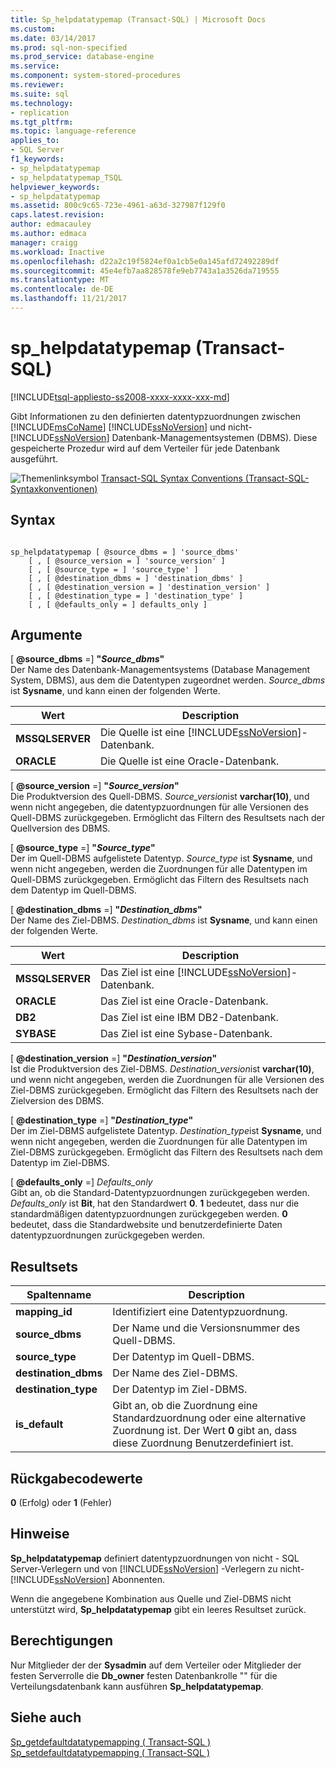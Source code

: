 ```yaml
---
title: Sp_helpdatatypemap (Transact-SQL) | Microsoft Docs
ms.custom: 
ms.date: 03/14/2017
ms.prod: sql-non-specified
ms.prod_service: database-engine
ms.service: 
ms.component: system-stored-procedures
ms.reviewer: 
ms.suite: sql
ms.technology:
- replication
ms.tgt_pltfrm: 
ms.topic: language-reference
applies_to:
- SQL Server
f1_keywords:
- sp_helpdatatypemap
- sp_helpdatatypemap_TSQL
helpviewer_keywords:
- sp_helpdatatypemap
ms.assetid: 800c9c65-723e-4961-a63d-327987f129f0
caps.latest.revision: 
author: edmacauley
ms.author: edmaca
manager: craigg
ms.workload: Inactive
ms.openlocfilehash: d22a2c19f5824ef0a1cb5e0a145afd72492289df
ms.sourcegitcommit: 45e4efb7aa828578fe9eb7743a1a3526da719555
ms.translationtype: MT
ms.contentlocale: de-DE
ms.lasthandoff: 11/21/2017
---
```

# <a name="sphelpdatatypemap-transact-sql"></a>sp_helpdatatypemap (Transact-SQL)
[!INCLUDE[tsql-appliesto-ss2008-xxxx-xxxx-xxx-md](../../includes/tsql-appliesto-ss2008-xxxx-xxxx-xxx-md.md)]

  Gibt Informationen zu den definierten datentypzuordnungen zwischen [!INCLUDE[msCoName](../../includes/msconame-md.md)] [!INCLUDE[ssNoVersion](../../includes/ssnoversion-md.md)] und nicht-[!INCLUDE[ssNoVersion](../../includes/ssnoversion-md.md)] Datenbank-Managementsystemen (DBMS). Diese gespeicherte Prozedur wird auf dem Verteiler für jede Datenbank ausgeführt.  
  
 ![Themenlinksymbol](../../database-engine/configure-windows/media/topic-link.gif "Topic link icon") [Transact-SQL Syntax Conventions (Transact-SQL-Syntaxkonventionen)](../../t-sql/language-elements/transact-sql-syntax-conventions-transact-sql.md)  
  
## <a name="syntax"></a>Syntax  
  
```  
  
sp_helpdatatypemap [ @source_dbms = ] 'source_dbms'   
    [ , [ @source_version = ] 'source_version' ]  
    [ , [ @source_type = ] 'source_type' ]   
    [ , [ @destination_dbms = ] 'destination_dbms' ]  
    [ , [ @destination_version = ] 'destination_version' ]  
    [ , [ @destination_type = ] 'destination_type' ]  
    [ , [ @defaults_only = ] defaults_only ]  
```  
  
## <a name="arguments"></a>Argumente  
 [  **@source_dbms** =] **"***Source_dbms***"**  
 Der Name des Datenbank-Managementsystems (Database Management System, DBMS), aus dem die Datentypen zugeordnet werden. *Source_dbms* ist **Sysname**, und kann einen der folgenden Werte.  
  
|Wert|Description|  
|-----------|-----------------|  
|**MSSQLSERVER**|Die Quelle ist eine [!INCLUDE[ssNoVersion](../../includes/ssnoversion-md.md)]-Datenbank.|  
|**ORACLE**|Die Quelle ist eine Oracle-Datenbank.|  
  
 [  **@source_version** =] **"***Source_version***"**  
 Die Produktversion des Quell-DBMS. *Source_version*ist **varchar(10)**, und wenn nicht angegeben, die datentypzuordnungen für alle Versionen des Quell-DBMS zurückgegeben. Ermöglicht das Filtern des Resultsets nach der Quellversion des DBMS.  
  
 [  **@source_type** =] **"***Source_type***"**  
 Der im Quell-DBMS aufgelistete Datentyp. *Source_type* ist **Sysname**, und wenn nicht angegeben, werden die Zuordnungen für alle Datentypen im Quell-DBMS zurückgegeben. Ermöglicht das Filtern des Resultsets nach dem Datentyp im Quell-DBMS.  
  
 [  **@destination_dbms**  =] **"***Destination_dbms***"**  
 Der Name des Ziel-DBMS. *Destination_dbms* ist **Sysname**, und kann einen der folgenden Werte.  
  
|Wert|Description|  
|-----------|-----------------|  
|**MSSQLSERVER**|Das Ziel ist eine [!INCLUDE[ssNoVersion](../../includes/ssnoversion-md.md)]-Datenbank.|  
|**ORACLE**|Das Ziel ist eine Oracle-Datenbank.|  
|**DB2**|Das Ziel ist eine IBM DB2-Datenbank.|  
|**SYBASE**|Das Ziel ist eine Sybase-Datenbank.|  
  
 [  **@destination_version** =] **"***Destination_version***"**  
 Ist die Produktversion des Ziel-DBMS. *Destination_version*ist **varchar(10)**, und wenn nicht angegeben, werden die Zuordnungen für alle Versionen des Ziel-DBMS zurückgegeben. Ermöglicht das Filtern des Resultsets nach der Zielversion des DBMS.  
  
 [  **@destination_type** =] **"***Destination_type***"**  
 Der im Ziel-DBMS aufgelistete Datentyp. *Destination_type*ist **Sysname**, und wenn nicht angegeben, werden die Zuordnungen für alle Datentypen im Ziel-DBMS zurückgegeben. Ermöglicht das Filtern des Resultsets nach dem Datentyp im Ziel-DBMS.  
  
 [  **@defaults_only** =] *Defaults_only*  
 Gibt an, ob die Standard-Datentypzuordnungen zurückgegeben werden. *Defaults_only* ist **Bit**, hat den Standardwert **0**. **1** bedeutet, dass nur die standardmäßigen datentypzuordnungen zurückgegeben werden. **0** bedeutet, dass die Standardwebsite und benutzerdefinierte Daten datentypzuordnungen zurückgegeben werden.  
  
## <a name="result-sets"></a>Resultsets  
  
|Spaltenname|Description|  
|-----------------|-----------------|  
|**mapping_id**|Identifiziert eine Datentypzuordnung.|  
|**source_dbms**|Der Name und die Versionsnummer des Quell-DBMS.|  
|**source_type**|Der Datentyp im Quell-DBMS.|  
|**destination_dbms**|Der Name des Ziel-DBMS.|  
|**destination_type**|Der Datentyp im Ziel-DBMS.|  
|**is_default**|Gibt an, ob die Zuordnung eine Standardzuordnung oder eine alternative Zuordnung ist. Der Wert **0** gibt an, dass diese Zuordnung Benutzerdefiniert ist.|  
  
## <a name="return-code-values"></a>Rückgabecodewerte  
 **0** (Erfolg) oder **1** (Fehler)  
  
## <a name="remarks"></a>Hinweise  
 **Sp_helpdatatypemap** definiert datentypzuordnungen von nicht - SQL Server-Verlegern und von [!INCLUDE[ssNoVersion](../../includes/ssnoversion-md.md)] -Verlegern zu nicht-[!INCLUDE[ssNoVersion](../../includes/ssnoversion-md.md)] Abonnenten.  
  
 Wenn die angegebene Kombination aus Quelle und Ziel-DBMS nicht unterstützt wird, **Sp_helpdatatypemap** gibt ein leeres Resultset zurück.  
  
## <a name="permissions"></a>Berechtigungen  
 Nur Mitglieder der der **Sysadmin** auf dem Verteiler oder Mitglieder der festen Serverrolle die **Db_owner** festen Datenbankrolle "" für die Verteilungsdatenbank kann ausführen **Sp_helpdatatypemap**.  
  
## <a name="see-also"></a>Siehe auch  
 [Sp_getdefaultdatatypemapping &#40; Transact-SQL &#41;](../../relational-databases/system-stored-procedures/sp-getdefaultdatatypemapping-transact-sql.md)   
 [Sp_setdefaultdatatypemapping &#40; Transact-SQL &#41;](../../relational-databases/system-stored-procedures/sp-setdefaultdatatypemapping-transact-sql.md)  
  
  
